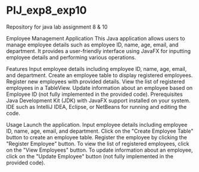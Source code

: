 # PIJ_exp8_exp10
Repository for java lab assignment 8 &amp; 10

Employee Management Application
This Java application allows users to manage employee details such as employee ID, name, age, email, and department. It provides a user-friendly interface using JavaFX for inputting employee details and performing various operations.

Features
Input employee details including employee ID, name, age, email, and department.
Create an employee table to display registered employees.
Register new employees with provided details.
View the list of registered employees in a TableView.
Update information about an employee based on Employee ID (not fully implemented in the provided code).
Prerequisites
Java Development Kit (JDK) with JavaFX support installed on your system.
IDE such as IntelliJ IDEA, Eclipse, or NetBeans for running and editing the code.

Usage
Launch the application.
Input employee details including employee ID, name, age, email, and department.
Click on the "Create Employee Table" button to create an employee table.
Register the employee by clicking the "Register Employee" button.
To view the list of registered employees, click on the "View Employees" button.
To update information about an employee, click on the "Update Employee" button (not fully implemented in the provided code).
